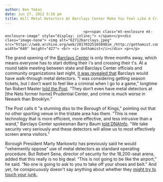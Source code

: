 ```yaml
---
author: Ben Yakas
date: Jun 27, 2012 5:16 pm
title: Will Metal Detectors At Barclays Center Make You Feel Like A Criminal?
---
```


	
										<p><span class="mt-enclosure mt-enclosure-image" style="display: inline;"> </span></p><div class="image-none"> <img alt="62712barclays.jpeg" src="https://web.archive.org/web/20170325165048im_/http://gothamist.com/attachments/byakas/62712barclays.jpeg" width="640" height="427"> <br> <i> Gothamist</i></div> <p></p>

<p>The grand opening of the <a href="https://web.archive.org/web/20170325165048/http://gothamist.com/tags/barclayscenter">Barclays Center</a> is only three months away, which means everyone has to start dotting their i&apos;s and crossing their t&apos;s. At a round table meeting between state and Barclays Center officials and community organizations last night, <a href="https://web.archive.org/web/20170325165048/http://parkslope.patch.com/articles/live-blog-barclays-center-operations-round-table-discussion-at-borough-hall">it was revealed that</a> Barclays would have walk-through metal detectors. &#x201C;I was considering getting season tickets, but I don&#x2019;t want to feel like a criminal when I go to a game,&#x201D; longtime fan Robert Master <a href="https://web.archive.org/web/20170325165048/http://www.nypost.com/p/news/local/brooklyn/barclays_metal_detectors_dWexsa5OZbXOaaqsXruNRI?utm_medium=rss&amp;utm_content=Brooklyn">told the Post</a>. &#x201C;They don&#x2019;t even have metal detectors at [the Nets former home] Prudential Center, and crime is much worse in Newark than Brooklyn.&#x201D; </p>

<p>The Post calls it &quot;a stunning diss to the Borough of Kings,&quot; pointing out that no other sporting venue in the tristate area has them. &quot;This is new technology that is more efficient, more effective, and less intrusive than a wand,&quot; Barclays Center spokesman Barry Baum <a href="https://web.archive.org/web/20170325165048/http://www.dnainfo.com/new-york/20120627/prospect-heights/barclays-center-will-have-metal-detectors-patdowns">told DNAInfo</a>. &quot;We take security very seriously and these detectors will allow us to most effectively screen arena visitors.&quot;</p>

<p>Borough President Marty Markowitz has previously said he would &#x201C;vehemently oppose&#x201D; use of metal detectors as standard operating procedure. But Robert Sena, director of security for the 18,200-seat arena, added that this really is no big deal: &#x201C;This is not going to be like the airport,&#x201D; he said. &#x201C;No one is going to ask to you to take off your shoes and belt.&#x201D; And yet, he conspicuously doesn&apos;t say anything about whether they <a href="https://web.archive.org/web/20170325165048/http://gothamist.com/2010/11/24/bloomberg_get_over_yourself_and_let.php">might try to touch your junk.</a></p>					
										
									
				